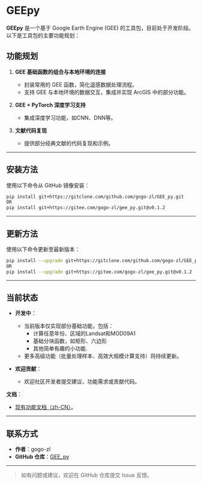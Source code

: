 # GEEpy

**GEEpy** 是一个基于 Google Earth Engine (GEE) 的工具包，目前处于开发阶段。以下是工具包的主要功能规划：

## 功能规划

1. **GEE 基础函数的组合与本地环境的连接**  
   - 封装常用的 GEE 函数，简化遥感数据处理流程。
   - 支持 GEE 与本地环境的数据交互，集成并实现 ArcGIS 中的部分功能。

2. **GEE + PyTorch 深度学习支持**  
   - 集成深度学习功能，如CNN、DNN等。

3. **文献代码复现**  
   - 提供部分经典文献的代码复现和示例。

---

## 安装方法

使用以下命令从 GitHub 镜像安装：

```bash
pip install git+https://gitclone.com/github.com/gogo-zl/GEE_py.git
OR
pip install git+https://gitee.com/gogo-zl/gee_py.git@v0.1.2
```

---

## 更新方法

使用以下命令更新至最新版本：

```bash
pip install --upgrade git+https://gitclone.com/github.com/gogo-zl/GEE_py.git
OR
pip install --upgrade git+https://gitee.com/gogo-zl/gee_py.git@v0.1.2
```

---

## 当前状态

- **开发中**：
  - 当前版本仅实现部分基础功能，包括：
    - 计算任意年份、区域的Landsat和MOD09A1
    - 基础分块函数，如矩形、六边形
    - 其他简单有趣的小功能.
  - 更多高级功能（批量处理样本、高效大规模计算支持）将持续更新。
  
- **欢迎贡献**：
  - 欢迎社区开发者提交建议、功能需求或贡献代码。

**文档**：
  - [现有功能文档（zh-CN）](https://gee-py.readthedocs.io/zh_CN/latest/)。
---

## 联系方式

- **作者**：gogo-zl  
- **GitHub 仓库**：[GEE_py](https://github.com/gogo-zl/GEE_py.git)

---

> 如有问题或建议，欢迎在 GitHub 仓库提交 Issue 反馈。